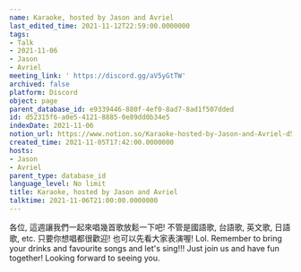 ```yaml
---
name: Karaoke, hosted by Jason and Avriel
last_edited_time: 2021-11-12T22:59:00.0000000
tags:
- Talk
- 2021-11-06
- Jason
- Avriel
meeting_link: ' https://discord.gg/aV5yGtTW'
archived: false
platform: Discord
object: page
parent_database_id: e9339446-880f-4ef0-8ad7-8ad1f507dded
id: d52315f6-a0e5-4121-8885-0e89dd0b34e5
indexDate: 2021-11-06
notion_url: https://www.notion.so/Karaoke-hosted-by-Jason-and-Avriel-d52315f6a0e5412188850e89dd0b34e5
created_time: 2021-11-05T17:42:00.0000000
hosts:
- Jason
- Avriel
parent_type: database_id
language_level: No limit
title: Karaoke, hosted by Jason and Avriel
talktime: 2021-11-06T21:00:00.0000000
---
```





各位, 這週讓我們一起來唱幾首歌放鬆一下吧! 不管是國語歌, 台語歌, 英文歌, 日語歌, etc. 只要你想唱都很歡迎! 也可以先看大家表演喔! Lol. 
Remember to bring your drinks and favourite songs and let's sing!!!
Just join us and have fun together! Looking forward to seeing you.









